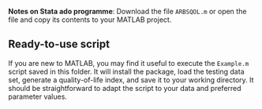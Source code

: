 **Notes on Stata ado programme**: Download the file `ARBSQOL.m` or open the file and copy its contents to your MATLAB project.

## Ready-to-use script

If you are new to MATLAB, you may find it useful to execute the `Example.m` script saved in this folder. It will install the package, load the testing data set, generate a quality-of-life index, and save it to your working directory.  It should be straightforward to adapt the script to your data and preferred parameter values.
